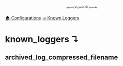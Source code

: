 <p align=center>
   ﷽
</p>

[🏠 Configurations](/docs/CONFIGURATION.md)
[→ Known Loggers](/docs/configurations/known_loggers.md)

# known_loggers ↴
## archived_log_compressed_filename



